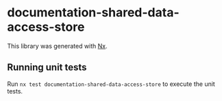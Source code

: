 # documentation-shared-data-access-store

This library was generated with [Nx](https://nx.dev).

## Running unit tests

Run `nx test documentation-shared-data-access-store` to execute the unit tests.
